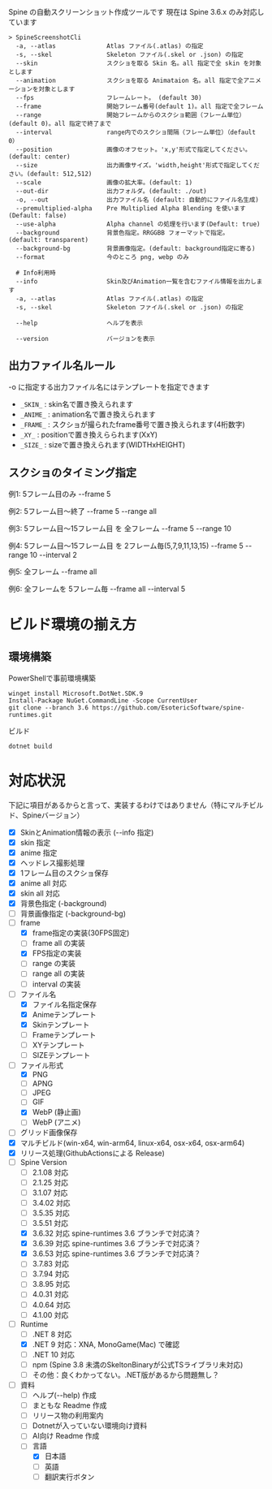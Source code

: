 Spine の自動スクリーンショット作成ツールです
現在は Spine 3.6.x のみ対応しています

```
> SpineScreenshotCli
  -a, --atlas              Atlas ファイル(.atlas) の指定
  -s, --skel               Skeleton ファイル(.skel or .json) の指定
  --skin                   スクショを取る Skin 名。all 指定で全 skin を対象とします
  --animation              スクショを取る Animataion 名。all 指定で全アニメーションを対象とします
  --fps                    フレームレート。 (default 30)
  --frame                  開始フレーム番号(default 1)。all 指定で全フレーム
  --range                  開始フレームからのスクショ範囲（フレーム単位）(default 0)。all 指定で終了まで
  --interval               range内でのスクショ間隔（フレーム単位）（default 0）
  --position               画像のオフセット。'x,y'形式で指定してください。(default: center)
  --size                   出力画像サイズ。'width,height'形式で指定してください。(default: 512,512)
  --scale                  画像の拡大率。(default: 1)
  --out-dir                出力フォルダ。(default: ./out)
  -o, --out                出力ファイル名 (default: 自動的にファイル名生成)
  --premultiplied-alpha    Pre Multiplied Alpha Blending を使います (Default: false)
  --use-alpha              Alpha channel の処理を行います(Default: true)
  --background             背景色指定。RRGGBB フォーマットで指定。 (default: transparent)
  --background-bg          背景画像指定。(default: background指定に寄る)
  --format                 今のところ png, webp のみ

  # Info利用時
  --info                   Skin及びAnimation一覧を含むファイル情報を出力します
  -a, --atlas              Atlas ファイル(.atlas) の指定
  -s, --skel               Skeleton ファイル(.skel or .json) の指定

  --help                   ヘルプを表示

  --version                バージョンを表示
```

## 出力ファイル名ルール
-o に指定する出力ファイル名にはテンプレートを指定できます
 * ```_SKIN_```  : skin名で置き換えられます
 * ```_ANIME_``` : animation名で置き換えられます
 * ```_FRAME_``` : スクショが撮られたframe番号で置き換えられます(4桁数字)
 * ```_XY_```    : positionで置き換えらられます(XxY)
 * ```_SIZE_```  : sizeで置き換えられます(WIDTHxHEIGHT)


## スクショのタイミング指定

例1: 5フレーム目のみ
--frame 5

例2: 5フレーム目～終了
--frame 5 --range all

例3: 5フレーム目～15フレーム目 を 全フレーム
--frame 5 --range 10

例4: 5フレーム目～15フレーム目 を 2フレーム毎(5,7,9,11,13,15)
--frame 5 --range 10 --interval 2

例5: 全フレーム
--frame all

例6: 全フレームを 5フレーム毎
--frame all --interval 5


# ビルド環境の揃え方

##  環境構築

PowerShellで事前環境構築

```
winget install Microsoft.DotNet.SDK.9
Install-Package NuGet.CommandLine -Scope CurrentUser
git clone --branch 3.6 https://github.com/EsotericSoftware/spine-runtimes.git
```

ビルド
```
dotnet build
```

# 対応状況

下記に項目があるからと言って、実装するわけではありません（特にマルチビルド、Spineバージョン）

* [x] SkinとAnimation情報の表示 (--info 指定)
* [x] skin 指定
* [x] anime 指定
* [x] ヘッドレス撮影処理
* [x] 1フレーム目のスクショ保存
* [x] anime all 対応
* [x] skin all 対応
* [x] 背景色指定 (-background)
* [ ] 背景画像指定 (-background-bg)
* [ ] frame
    * [x] frame指定の実装(30FPS固定)
    * [ ] frame all の実装
    * [x] FPS指定の実装
    * [ ] range の実装
    * [ ] range all の実装
    * [ ] interval の実装
* [ ] ファイル名
    * [x] ファイル名指定保存
    * [x] Animeテンプレート
    * [x] Skinテンプレート
    * [ ] Frameテンプレート
    * [ ] XYテンプレート
    * [ ] SIZEテンプレート
* [ ] ファイル形式
    * [x] PNG
    * [ ] APNG
    * [ ] JPEG
    * [ ] GIF
    * [x] WebP (静止画)
    * [ ] WebP (アニメ)
* [ ] グリッド画像保存
* [x] マルチビルド(win-x64, win-arm64, linux-x64, osx-x64, osx-arm64)
* [x] リリース処理(GithubActionsによる Release)
* [ ] Spine Version
    * [ ] 2.1.08 対応
    * [ ] 2.1.25 対応
    * [ ] 3.1.07 対応
    * [ ] 3.4.02 対応
    * [ ] 3.5.35 対応
    * [ ] 3.5.51 対応
    * [x] 3.6.32 対応 spine-runtimes 3.6 ブランチで対応済？
    * [x] 3.6.39 対応 spine-runtimes 3.6 ブランチで対応済？
    * [x] 3.6.53 対応 spine-runtimes 3.6 ブランチで対応済？
    * [ ] 3.7.83 対応
    * [ ] 3.7.94 対応
    * [ ] 3.8.95 対応
    * [ ] 4.0.31 対応
    * [ ] 4.0.64 対応
    * [ ] 4.1.00 対応
* [ ] Runtime
    * [ ] .NET  8 対応
    * [x] .NET  9 対応：XNA, MonoGame(Mac) で確認
    * [ ] .NET 10 対応
    * [ ] npm (Spine 3.8 未満のSkeltonBinaryが公式TSライブラリ未対応)
    * [ ] その他：良くわかってない。.NET版があるから問題無し？
* [ ] 資料
    * [ ] ヘルプ(--help) 作成
    * [ ] まともな Readme 作成
    * [ ] リリース物の利用案内
    * [ ] Dotnetが入っていない環境向け資料
    * [ ] AI向け Readme 作成
    * [ ] 言語
        * [x] 日本語
        * [ ] 英語
        * [ ] 翻訳実行ボタン
